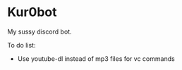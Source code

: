# Kur0bot

My sussy discord bot.

To do list:
- Use youtube-dl instead of mp3 files for vc commands
